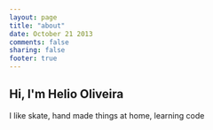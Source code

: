 ```yaml
---
layout: page
title: "about"
date: October 21 2013
comments: false
sharing: false
footer: true
---
```




## Hi, I'm Helio Oliveira

I like skate, hand made things at home, learning code